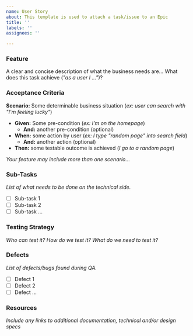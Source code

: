 ```yaml
---
name: User Story
about: This template is used to attach a task/issue to an Epic
title: ''
labels: ''
assignees: ''

---
```


### Feature

A clear and concise description of what the business needs are... What does this task achieve (_"as a user I ..."_)?

### Acceptance Criteria

**Scenario:** Some determinable business situation (_ex: user can search with "I'm feeling lucky"_)
  - **Given:** Some pre-condition (_ex: I’m on the homepage_)
    - **And:** another pre-condition (optional)
  - **When:** some action by user (_ex: I type "random page" into search field_)
    - **And:** another action (optional)
  - **Then:** some testable outcome is achieved (_I go to a random page_)

_Your feature may include more than one scenario…_

### Sub-Tasks
_List of what needs to be done  on the technical side._
- [ ] Sub-task 1
- [ ] Sub-task 2
- [ ] Sub-task ...

### Testing Strategy
_Who can test it? How do we test it? What do we need to test it?_

### Defects
_List of defects/bugs found during QA._
- [ ] Defect 1
- [ ] Defect 2
- [ ] Defect ...

### Resources
_Include any links to additional documentation, technical and/or design specs_
